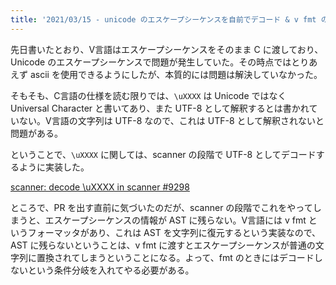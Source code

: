 ```yaml
---
title: '2021/03/15 - unicode のエスケープシーケンスを自前でデコード & v fmt のために残す情報の話'
---
```


先日書いたとおり、V言語はエスケープシーケンスをそのまま C に渡しており、Unicode のエスケープシーケンスで問題が発生していた。その時点ではとりあえず ascii を使用できるようにしたが、本質的には問題は解決していなかった。

そもそも、C言語の仕様を読む限りでは、`\uXXXX` は Unicode ではなく Universal Character と書いてあり、また UTF-8 として解釈するとは書かれていない。V言語の文字列は UTF-8 なので、これは UTF-8 として解釈されないと問題がある。

ということで、`\uXXXX` に関しては、scanner の段階で UTF-8 としてデコードするように実装した。

[scanner: decode \uXXXX in scanner #9298](https://github.com/vlang/v/pull/9298)

ところで、PR を出す直前に気づいたのだが、scanner の段階でこれをやってしまうと、エスケープシーケンスの情報が AST に残らない。V言語には v fmt というフォーマッタがあり、これは AST を文字列に復元するという実装なので、AST に残らないということは、v fmt に渡すとエスケープシーケンスが普通の文字列に置換されてしまうということになる。よって、fmt のときにはデコードしないという条件分岐を入れてやる必要がある。

